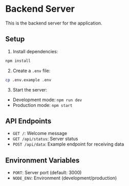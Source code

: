 # Backend Server

This is the backend server for the application.

## Setup

1. Install dependencies:
```bash
npm install
```

2. Create a `.env` file:
```bash
cp .env.example .env
```

3. Start the server:
- Development mode: `npm run dev`
- Production mode: `npm start`

## API Endpoints

- `GET /`: Welcome message
- `GET /api/status`: Server status
- `POST /api/data`: Example endpoint for receiving data

## Environment Variables

- `PORT`: Server port (default: 3000)
- `NODE_ENV`: Environment (development/production) 